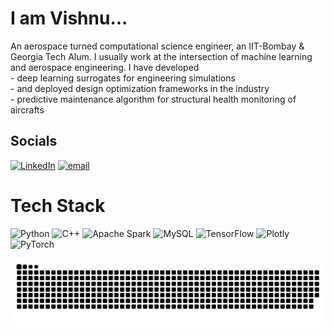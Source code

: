 # I am Vishnu...
An aerospace turned computational science engineer, an IIT-Bombay & Georgia Tech Alum. I usually work at the intersection of machine learning and aerospace engineering. I have developed<br>- deep learning surrogates for engineering simulations<br>- and deployed design optimization frameworks in the industry<br>- predictive maintenance algorithm for structural health monitoring of aircrafts

## Socials
[![LinkedIn](https://img.shields.io/badge/LinkedIn-%230077B5.svg?logo=linkedin&logoColor=white)](https://linkedin.com/in/https://www.linkedin.com/in/vishnu67sankar/) [![email](https://img.shields.io/badge/Email-D14836?logo=gmail&logoColor=white)](mailto:vishnu67sankar@gmail.com) 

# Tech Stack
![Python](https://img.shields.io/badge/python-3670A0?style=for-the-badge&logo=python&logoColor=ffdd54) ![C++](https://img.shields.io/badge/c++-%2300599C.svg?style=for-the-badge&logo=c%2B%2B&logoColor=white) ![Apache Spark](https://img.shields.io/badge/Apache%20Spark-FDEE21?style=for-the-badge&logo=apachespark&logoColor=black) ![MySQL](https://img.shields.io/badge/mysql-4479A1.svg?style=for-the-badge&logo=mysql&logoColor=white) ![TensorFlow](https://img.shields.io/badge/TensorFlow-%23FF6F00.svg?style=for-the-badge&logo=TensorFlow&logoColor=white) ![Plotly](https://img.shields.io/badge/Plotly-%233F4F75.svg?style=for-the-badge&logo=plotly&logoColor=white) ![PyTorch](https://img.shields.io/badge/PyTorch-%23EE4C2C.svg?style=for-the-badge&logo=PyTorch&logoColor=white)

<picture>
  <source media="(prefers-color-scheme: dark)" srcset="https://raw.githubusercontent.com/vishnu67sankar/vishnu67sankar/output/github-snake-dark.svg" />
  <source media="(prefers-color-scheme: light)" srcset="https://raw.githubusercontent.com/vishnu67sankar/vishnu67sankar/output/github-snake.svg" />
  <img alt="github-snake" src="https://raw.githubusercontent.com/vishnu67sankar/vishnu67sankar/output/github-snake.svg" />
</picture>
